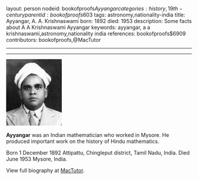 layout: person
nodeid: bookofproofs$Ayyangar
categories: history,19th-century
parentid: bookofproofs$603
tags: astronomy,nationality-india
title: Ayyangar, A. A. Krishnaswami
born: 1892
died: 1953
description: Some facts about A A Krishnaswami Ayyangar
keywords: ayyangar, a a krishnaswami,astronomy,nationality india
references: bookofproofs$6909
contributors: bookofproofs,@MacTutor

---


---

![Ayyangar.jpg](https://github.com/bookofproofs/bookofproofs.github.io/blob/main/_sources/_assets/images/portraits/Ayyangar.jpg?raw=true)

**Ayyangar** was an Indian mathematician who worked in Mysore. He produced important work on the history of Hindu mathematics.

Born 1 December 1892 Attipattu, Chingleput district, Tamil Nadu, India. Died June 1953 Mysore, India.


View full biography at [MacTutor](https://mathshistory.st-andrews.ac.uk/Biographies/Ayyangar/).